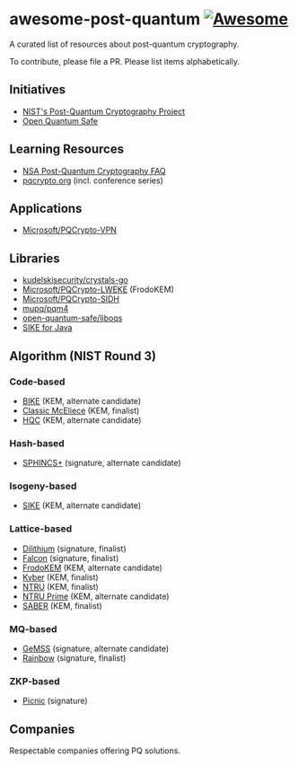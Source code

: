 # awesome-post-quantum [![Awesome](https://cdn.rawgit.com/sindresorhus/awesome/d7305f38d29fed78fa85652e3a63e154dd8e8829/media/badge.svg)](https://github.com/sindresorhus/awesome)

A curated list of resources about post-quantum cryptography.

To contribute, please file a PR. Please list items alphabetically.

## Initiatives

* [NIST's Post-Quantum Cryptography
  Project](https://csrc.nist.gov/projects/post-quantum-cryptography/post-quantum-cryptography-standardization)
* [Open Quantum Safe](https://openquantumsafe.org/)

## Learning Resources

* [NSA Post-Quantum Cryptography FAQ](https://media.defense.gov/2021/Aug/04/2002821837/-1/-1/1/Quantum_FAQs_20210804.PDF)
* [pqcrypto.org](https://pqcrypto.org/) (incl. conference series)

## Applications

* [Microsoft/PQCrypto-VPN](https://github.com/Microsoft/PQCrypto-VPN)

## Libraries

* [kudelskisecurity/crystals-go](https://github.com/kudelskisecurity/crystals-go)
* [Microsoft/PQCrypto-LWEKE](https://github.com/Microsoft/PQCrypto-LWEKE) (FrodoKEM)
* [Microsoft/PQCrypto-SIDH](https://github.com/Microsoft/PQCrypto-SIDH)
* [mupq/pqm4](https://github.com/mupq/pqm4)
* [open-quantum-safe/liboqs](https://github.com/open-quantum-safe/liboqs)
* [SIKE for Java](https://github.com/wultra/sike-java)

## Algorithm (NIST Round 3)

### Code-based

* [BIKE](https://www.esat.kuleuven.be/cosic/pqcrypto/saber/) (KEM, alternate candidate)
* [Classic McEliece](https://classic.mceliece.org/) (KEM, finalist)
* [HQC](https://www.pqc-hqc.org/) (KEM, alternate candidate)

### Hash-based

* [SPHINCS+](https://sphincs.org/) (signature, alternate candidate)

### Isogeny-based

* [SIKE](https://sike.org/) (KEM, alternate candidate)

### Lattice-based

* [Dilithium](https://pq-crystals.org/dilithium/) (signature, finalist)
* [Falcon](https://falcon-sign.info/) (signature, finalist)
* [FrodoKEM](http://frodokem.org/) (KEM, alternate candidate)
* [Kyber](https://pq-crystals.org/kyber) (KEM, finalist)
* [NTRU](https://ntru.org/) (KEM, finalist)
* [NTRU Prime](https://ntruprime.cr.yp.to/) (KEM, alternate candidate)
* [SABER](https://www.esat.kuleuven.be/cosic/pqcrypto/saber/) (KEM, finalist)

### MQ-based

* [GeMSS](https://www-polsys.lip6.fr/Links/NIST/GeMSS.html) (signature,
  alternate candidate)
* [Rainbow](https://www.pqcrainbow.org/) (signature, finalist)

### ZKP-based

* [Picnic](https://microsoft.github.io/Picnic/) (signature)


## Companies

Respectable companies offering PQ solutions.
